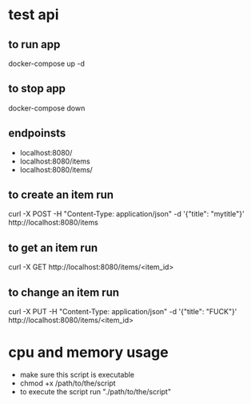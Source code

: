 # test api
## to run app
docker-compose up -d 

## to stop app
docker-compose down

## endpoinsts
  * localhost:8080/
  * localhost:8080/items
  * localhost:8080/items/<id>

## to create an item run
curl -X POST -H "Content-Type: application/json" -d '{"title": "mytitle"}' http://localhost:8080/items

## to get an item run
curl -X GET http://localhost:8080/items/<item_id>

## to change an item run
curl -X PUT -H "Content-Type: application/json" -d '{"title": "FUCK"}' http://localhost:8080/items/<item_id>


# cpu and memory usage
  * make sure this script is executable
  * chmod +x /path/to/the/script
  * to execute the script run "./path/to/the/script"